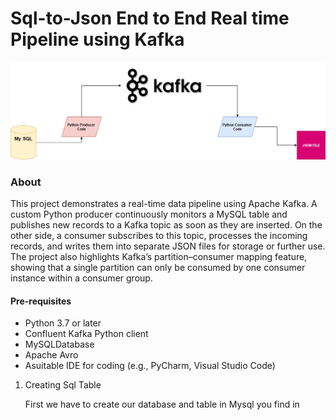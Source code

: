 # Sql-to-Json End to End Real time Pipeline using Kafka

![Cover Picture](Mysql-Kafka-Json.png)

### About
This project demonstrates a real-time data pipeline using Apache Kafka. A custom Python producer continuously monitors a MySQL table and publishes new records to a Kafka topic as soon as they are inserted. On the other side, a consumer subscribes to this topic, processes the incoming records, and writes them into separate JSON files for storage or further use. The project also highlights Kafka’s partition–consumer mapping feature, showing that a single partition can only be consumed by one consumer instance within a consumer group.

#### Pre-requisites
- Python 3.7 or later
- Confluent Kafka Python client
- MySQLDatabase
- Apache Avro
- Asuitable IDE for coding (e.g., PyCharm, Visual Studio Code)

1. Creating Sql Table

   First we have to create our database and table in Mysql you find in
